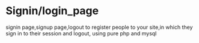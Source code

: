 # Signin/login_page
 signin page,signup page,logout to register people to your site,in which they sign in to their session and logout, using pure php and mysql
